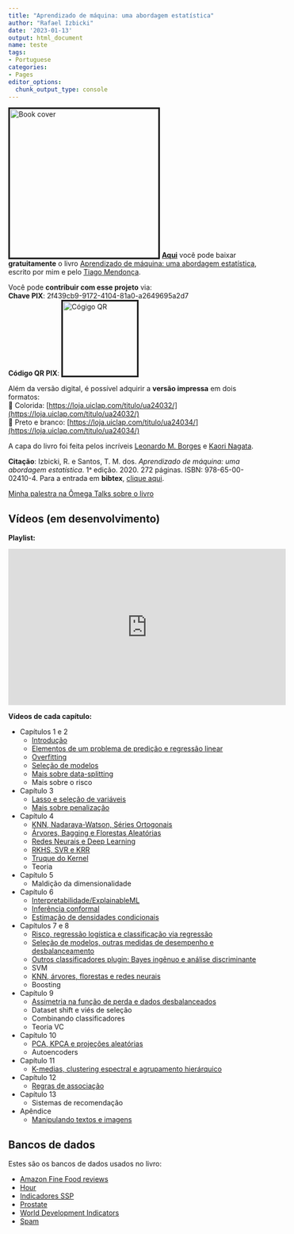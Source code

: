 ```yaml
---
title: "Aprendizado de máquina: uma abordagem estatística"
author: "Rafael Izbicki"
date: '2023-01-13'
output: html_document
name: teste
tags:
- Portuguese
categories:
- Pages
editor_options: 
  chunk_output_type: console
---
```


<!-- Google tag (gtag.js) -->
<script async src="https://www.googletagmanager.com/gtag/js?id=G-8F80C9P3HV"></script>
<script>
  window.dataLayer = window.dataLayer || [];
  function gtag(){dataLayer.push(arguments);}
  gtag('js', new Date());

  gtag('config', 'G-8F80C9P3HV');
</script>

<a href="../AME.pdf"><img src="../img/ame.png" alt="Book cover"   width="300px" style="float: center" border="3"/></a>
  [**Aqui**](../AME.pdf) você pode baixar **gratuitamente** o livro
[Aprendizado de máquina: uma abordagem estatística](../AME.pdf), escrito por mim e pelo [Tiago Mendonça](https://www.tiagoms.com/). 


Você pode **contribuir com esse projeto** via: <br>
**Chave PIX**: 2f439cb9-9172-4104-81a0-a2649695a2d7<br>
**Código QR PIX**:
<a href="../AME.pdf"><img src="../img/QR.png" alt="Cógigo QR"   width="150px" style="float: center" border="3"/></a>

Além da versão digital, é possível adquirir a **versão impressa** em dois formatos: <br>
:book: Colorida: [https://loja.uiclap.com/titulo/ua24032/](https://loja.uiclap.com/titulo/ua24032/) <br>
:book:   Preto e branco: [https://loja.uiclap.com/titulo/ua24034/](https://loja.uiclap.com/titulo/ua24034/)

A capa do livro foi feita pelos incríveis [Leonardo M. Borges](http://aquitemcaqui.com/) e [Kaori Nagata](http://www.kaorinagata.net/).

**Citação**: Izbicki, R. e Santos, T. M. dos. *Aprendizado de máquina: uma abordagem estatística*. 1ᵃ edição. 2020. 272 páginas. ISBN: 978-65-00-02410-4.
Para a entrada em **bibtex**, [clique aqui](../citacao.bib).


[Minha palestra na Ômega Talks sobre o livro](https://www.youtube.com/watch?v=bZG_yAz6He4)


## Vídeos (em desenvolvimento)

**Playlist:**

  <iframe width="560" height="315" src="https://www.youtube.com/embed/videoseries?list=PLMZwWwAgHhmAB8-qg5HWkdB5VDr8ROeyj" frameborder="0" allow="accelerometer; autoplay; clipboard-write; encrypted-media; gyroscope; picture-in-picture" allowfullscreen></iframe>
  
**Vídeos de cada capítulo:**  

- Capítulos 1 e 2
  * [Introdução](https://youtu.be/DayjLIje9to)
  * [Elementos de um problema de predição e regressão linear](https://www.youtube.com/watch?v=q2wb4tvEwpw)
  * [Overfitting](https://www.youtube.com/watch?v=QfpW4ZEiGLg)
  * [Seleção de modelos](https://youtu.be/_UaAxnzkRkA)
  * [Mais sobre data-splitting](https://youtu.be/J6J2eQWIYYI)
  * Mais sobre o risco
- Capítulo 3
  * [Lasso e seleção de variáveis](https://youtu.be/NP9mVewUVSw)
  * [Mais sobre penalização](https://www.youtube.com/watch?v=CVwVTJ3JW7c&t=1315s)
- Capítulo 4
  * [KNN, Nadaraya-Watson, Séries Ortogonais](https://youtu.be/p7tQ_cqfLBk)
  * [Árvores, Bagging e Florestas Aleatórias](https://youtu.be/80hT0_8LTGU) 
  * [Redes Neurais e Deep Learning](https://youtu.be/b73pxvFvTV0)
  * [RKHS, SVR e KRR](https://www.youtube.com/watch?v=vhXfUj0Wy3k) 
  * [Truque do Kernel](https://youtu.be/97b3vLMBcuc)
  * Teoria
- Capítulo 5
  * Maldição da dimensionalidade
- Capítulo 6
  * [Interpretabilidade/ExplainableML](https://youtu.be/12OkqR9FdA8)
  * [Inferência conformal](https://youtu.be/UIr8H2A2x0I)
  * [Estimação de densidades condicionais](https://www.youtube.com/watch?v=zROykZaxx3s)
- Capítulos 7 e 8
  * [Risco, regressão logística e classificação via regressão](https://youtu.be/8Gz7Bz_Cs5E)
  * [Seleção de modelos, outras medidas de desempenho e desbalanceamento](https://youtu.be/hIrJAG9hp0g)
  * [Outros classificadores plugin: Bayes ingênuo e análise discriminante](https://youtu.be/LUtkIamL6sw)
  * SVM
  * [KNN, árvores, florestas e redes neurais](https://youtu.be/1UQ6jhH10Iw)
  * Boosting
- Capítulo 9
  * [Assimetria na função de perda e dados desbalanceados](https://youtu.be/hIrJAG9hp0g)
  * Dataset shift e viés de seleção
  * Combinando classificadores
  * Teoria VC
- Capítulo 10
  * [PCA, KPCA e projeções aleatórias](https://youtu.be/X3qpViqVs6I)
  * Autoencoders
- Capítulo 11
  * [K-medias, clustering espectral e agrupamento hierárquico](https://youtu.be/1PFlutsdjGM)
- Capítulo 12
  * [Regras de associação](https://youtu.be/S1Jey3_SmfU)
- Capítulo 13
  * Sistemas de recomendação
- Apêndice
  * [Manipulando textos e imagens](https://youtu.be/hS8yMYS36ko)
  
  
## Bancos de dados

Estes são os bancos de dados usados no livro:

- [Amazon Fine Food reviews](https://www.kaggle.com/snap/amazon-fine-food-reviews)
- [Hour](../dados/hour.csv)
- [Indicadores SSP](../dados/indicadores_ssp.csv)
- [Prostate](../dados/prostate.data)
- [World Development Indicators](../dados/worldDevelopmentIndicators.csv)
- [Spam](../dados/spam.txt)


